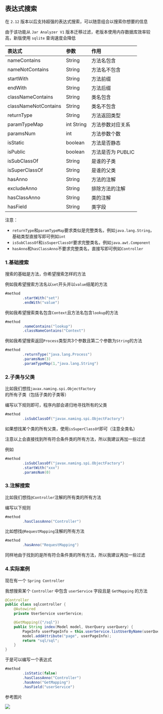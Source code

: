 ## 表达式搜索

在 `2.12` 版本以后支持超强的表达式搜索，可以随意组合以搜索你想要的信息

由于该功能从 `Jar Analyzer V1` 版本迁移过滤，老版本使用内存数据库效率较高，新版使用 `sqlite` 查询速度会降低

| 表达式                  | 参数         | 作用           | 
|:---------------------|:-----------|:-------------|
| nameContains         | String     | 方法名包含        |
| nameNotContains      | String     | 方法名不包含       |
| startWith            | String     | 方法前缀         |
| endWith              | String     | 方法后缀         |
| classNameContains    | String     | 类名包含         |
| classNameNotContains | String     | 类名不包含        |
| returnType           | String     | 方法返回类型       |
| paramTypeMap         | int String | 方法参数对应关系     |
| paramsNum            | int        | 方法参数个数       |
| isStatic             | boolean    | 方法是否静态       |
| isPublic             | boolean    | 方法是否为 PUBLIC |
| isSubClassOf         | String     | 是谁的子类        |
| isSuperClassOf       | String     | 是谁的父类        |
| hasAnno              | String     | 方法的注解        |
| excludeAnno          | String     | 排除方法的注解      |
| hasClassAnno         | String     | 类的注解         |
| hasField             | String     | 类字段          |

注意：
- `returnType`和`paramTypeMap`要求类似是完整类名，例如`java.lang.String`，基础类型直接写即可例如`int`
- `isSubClassOf`和`isSuperClassOf`要求完整类名，例如`java.awt.Component`
- `hasAnno`和`hasClassAnno`不要求完整类名，直接写即可例如`Controller`

### 1.基础搜索

搜索的基础是方法，你希望搜索怎样的方法

例如我希望搜索方法名以`set`开头并以`value`结尾的方法

```java
#method
        .startWith("set")
        .endWith("value")
```

例如我希望搜索类名包含`Context`且方法名包含`lookup`的方法

```java
#method
        .nameContains("lookup")
        .classNameContains("Context")
```

例如我希望搜索返回`Process`类型共3个参数且第二个参数为`String`的方法

```java
#method
        .returnType("java.lang.Process")
        .paramsNum(3)
        .paramTypeMap(1,"java.lang.String")
```

### 2.子类与父类

比如我们想找`javax.naming.spi.ObjectFactory`的所有子类（包括子类的子类等）

编写以下规则即可，程序内部会递归地寻找所有的父类

```java
#method
        .isSubClassOf("javax.naming.spi.ObjectFactory")
```

如果想找某个类的所有父类，使用`isSuperClassOf`即可（注意全类名）

注意以上会直接找到所有符合条件类的所有方法，所以我建议再加一些过滤

例如

```java
#method
        .isSubClassOf("javax.naming.spi.ObjectFactory")
        .startWith("xxx")
        .paramsNum(0)
```

### 3.注解搜索

比如我们想找`@Controller`注解的所有类的所有方法

编写以下规则

```java
#method
        .hasClassAnno("Controller")
```

比如想找`@RequestMapping`注解的所有方法

```java
#method
        .hasAnno("RequestMapping")
```

同样地由于找到的是所有符合条件类的所有方法，所以我建议再加一些过滤

### 4.实际案例

现在有一个 `Spring Controller`

我想搜索某个 `Controller` 中包含 `userService` 字段且是 `GetMapping` 的方法

```java
@Controller
public class sqlcontroller {
    @Autowired
    private UserService userService;

    @GetMapping({"/sql"})
    public String index(Model model, UserQuery userQuery) {
        PageInfo userPageInfo = this.userService.listUserByName(userQuery);
        model.addAttribute("page", userPageInfo);
        return "sql/sql";
    }
}
```

于是可以编写一个表达式

```java
#method
        .isStatic(false)
        .hasClassAnno("Controller")
        .hasAnno("GetMapping")
        .hasField("userService")
```

参考图片

![](../img/0027.png)